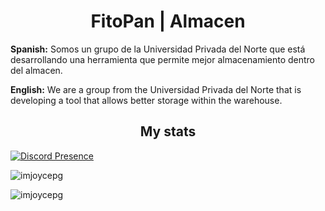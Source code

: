 <h1 align="center"> FitoPan | Almacen </h1>

**Spanish:** Somos un grupo de la Universidad Privada del Norte que está desarrollando una herramienta que permite mejor almacenamiento dentro del almacen.

**English:** We are a group from the Universidad Privada del Norte that is developing a tool that allows better storage within the warehouse.


<h2 align="center">My stats</h3>

<p align="left">
    <a href="https://discord.com/users/299732456037154817" target="_blank" rel="nofollow">
        <img src="https://lanyard-profile-readme.vercel.app/api/299732456037154817?&animated=true&borderRadius=30px&idleMessage=Nothing..." alt="Discord Presence" align="center">
    </a>
</p>

<!-- <div> -->
<p align="left">
<a>
<img align="center" src="https://github-readme-stats.vercel.app/api?username=imjoycepg&show_icons=true&theme=radical&count_private=true&locale=en" alt="imjoycepg" />
</a>
</p>

<p align="left">
<img src="https://github-readme-stats.vercel.app/api/top-langs?username=imjoycepg&show_icons=true&theme=radical&locale=en&layout=compact" alt="imjoycepg" />
</p>
